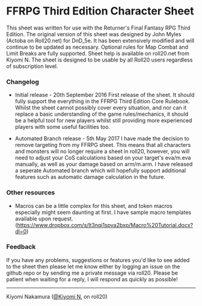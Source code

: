 # FFRPG Third Edition Character Sheet

This sheet was written for use with the Returner's Final Fantasy RPG Third Edition. The original version of this sheet was designed by John Myles (Actoba on Roll20.net) for DnD_5e. It has been extensively modified and will continue to be updated as necessary. Optional rules for Map Combat and Limit Breaks are fully supported. Sheet help is available on roll20.net from Kiyomi N. The sheet is designed to be usable by all Roll20 users regardless of subscription level.

### Changelog

* Initial release - 20th September 2016
First release of the sheet.  It should fully support the everything in the FFRPG Third Edition Core Rulebook.  Whilst the sheet cannot possibly cover every situation, and nor can it replace a basic understanding of the game rules/mechanics, it should be a helpful tool for new players whilst still providing more experienced players with some useful facilities too.

* Automated Branch release - 5th May 2017
I have made the decision to remove targeting from my FFRPG sheet. This means that all characters and monsters will no longer require a sheet in roll20, however, you will need to adjust your CoS calculations based on your target's eva/m.eva manually, as well as your damage based on arm/m.arm. I have released a seperate Automated branch which will hopefully support additional features such as automatic damage calculation in the future.

### Other resources

* Macros can be a little complex for this sheet, and token macros especially might seem daunting at first. I have sample macro templates available upon request. (https://www.dropbox.com/s/lt3nqi1spva2bxp/Macro%20Tutorial.docx?dl=0)

### Feedback

If you have any problems, suggestions or features you'd like to see added to the sheet then please let me know either by logging an issue on the github repo or by sending me a private message via roll20. Please be patient when waiting for a reply, I will respond as quickly as possible!

---

Kiyomi Nakamura ([@Kiyomi N.](https://app.roll20.net/users/1115237/kiyomi-n) on roll20)